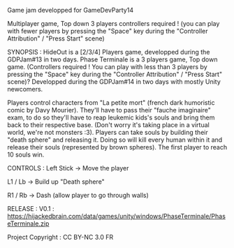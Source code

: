 Game jam developped for GameDevParty14

Multiplayer game, Top down 3 players controllers required ! (you can play with fewer players by pressing the "Space" key during the "Controller Attribution" / "Press Start" scene)

SYNOPSIS :
HideOut is a [2/3/4] Players game, developped during the GDPJam#13 in two days.
Phase Terminale is a 3 players game, Top down game. (Controllers required ! You can play with less than 3 players by pressing the "Space" key during the "Controller Attribution" / "Press Start" scene)? Developped during the GDPJam#14 in two days with mostly Unity newcomers.

Players control characters from "La petite mort" (french dark humoristic comic by Davy Mourier). They'll have to pass their "fauche imaginaire" exam, to do so they'll have to reap leukemic kids's souls and bring them back to their respective base. (Don't worry it's taking place in a virtual world, we're not monsters :3). Players can take souls by building their "death sphere" and releasing it. Doing so will kill every human within it and release their souls (represented by brown spheres). The first player to reach 10 souls win. 

CONTROLS :
Left Stick -> Move the player

L1 / Lb -> Build up "Death sphere"

R1 / Rb -> Dash (allow player to go through walls)

RELEASE :
V0.1 : https://hijackedbrain.com/data/games/unity/windows/PhaseTerminale/PhaseTerminale.zip

Project Copyright : CC BY-NC 3.0 FR